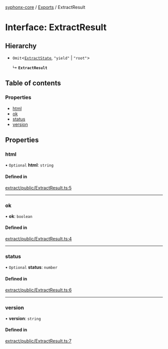[syphonx-core](../README.md) / [Exports](../modules.md) / ExtractResult

# Interface: ExtractResult

## Hierarchy

- `Omit`<[`ExtractState`](ExtractState.md), ``"yield"`` \| ``"root"``\>

  ↳ **`ExtractResult`**

## Table of contents

### Properties

- [html](ExtractResult.md#html)
- [ok](ExtractResult.md#ok)
- [status](ExtractResult.md#status)
- [version](ExtractResult.md#version)

## Properties

### html

• `Optional` **html**: `string`

#### Defined in

[extract/public/ExtractResult.ts:5](https://github.com/dtempx/syphonx-core/blob/6f11d82/extract/public/ExtractResult.ts#L5)

___

### ok

• **ok**: `boolean`

#### Defined in

[extract/public/ExtractResult.ts:4](https://github.com/dtempx/syphonx-core/blob/6f11d82/extract/public/ExtractResult.ts#L4)

___

### status

• `Optional` **status**: `number`

#### Defined in

[extract/public/ExtractResult.ts:6](https://github.com/dtempx/syphonx-core/blob/6f11d82/extract/public/ExtractResult.ts#L6)

___

### version

• **version**: `string`

#### Defined in

[extract/public/ExtractResult.ts:7](https://github.com/dtempx/syphonx-core/blob/6f11d82/extract/public/ExtractResult.ts#L7)
